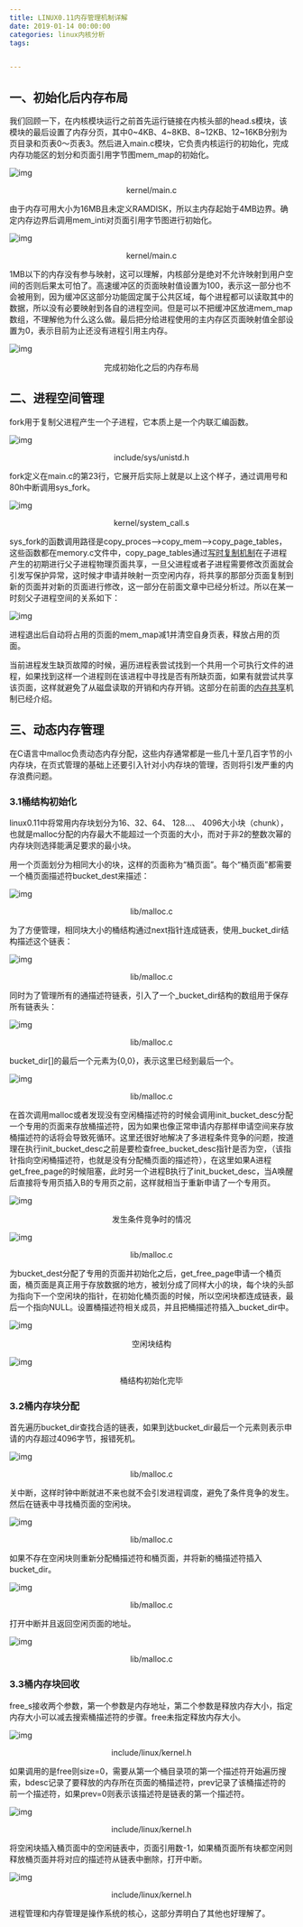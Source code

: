 ```yaml
---
title: LINUX0.11内存管理机制详解
date: 2019-01-14 00:00:00
categories: linux内核分析
tags:


---
```



## 一、初始化后内存布局

我们回顾一下，在内核模块运行之前首先运行链接在内核头部的head.s模块，该模块的最后设置了内存分页，其中0~4KB、4~8KB、8~12KB、12~16KB分别为页目录和页表0～页表3。然后进入main.c模块，它负责内核运行的初始化，完成内存功能区的划分和页面引用字节图mem_map的初始化。

![img](https://qiutianshu.files.wordpress.com/2019/01/%E6%B7%B1%E5%BA%A6%E6%88%AA%E5%9B%BE_%E9%80%89%E6%8B%A9%E5%8C%BA%E5%9F%9F_20190113220056.png?w=658&h=70)
<p style="text-align: center">kernel/main.c</p>

由于内存可用大小为16MB且未定义RAMDISK，所以主内存起始于4MB边界。确定内存边界后调用mem_inti对页面引用字节图进行初始化。

![img](https://qiutianshu.files.wordpress.com/2019/01/%E6%B7%B1%E5%BA%A6%E6%88%AA%E5%9B%BE_%E9%80%89%E6%8B%A9%E5%8C%BA%E5%9F%9F_20190113224505.png?w=654&h=174)
<p style="text-align: center">kernel/main.c</p>

1MB以下的内存没有参与映射，这可以理解，内核部分是绝对不允许映射到用户空间的否则后果太可怕了。高速缓冲区的页面映射值设置为100，表示这一部分也不会被用到，因为缓冲区这部分功能固定属于公共区域，每个进程都可以读取其中的数据，所以没有必要映射到各自的进程空间。但是可以不把缓冲区放进mem_map数组，不理解他为什么这么做。最后把分给进程使用的主内存区页面映射值全部设置为0，表示目前为止还没有进程引用主内存。

![img](https://qiutianshu.files.wordpress.com/2019/01/%E5%86%85%E5%AD%98%E5%88%9D%E5%A7%8B%E5%8C%96.png?w=724&h=191)
<p style="text-align: center">完成初始化之后的内存布局</p>

## 二、进程空间管理

fork用于复制父进程产生一个子进程，它本质上是一个内联汇编函数。

![img](https://qiutianshu.files.wordpress.com/2019/01/%E6%B7%B1%E5%BA%A6%E6%88%AA%E5%9B%BE_%E9%80%89%E6%8B%A9%E5%8C%BA%E5%9F%9F_20190113232315.png?w=689&h=169)
<p style="text-align: center">include/sys/unistd.h</p>

fork定义在main.c的第23行，它展开后实际上就是以上这个样子，通过调用号和80h中断调用sys_fork。

![img](https://qiutianshu.files.wordpress.com/2019/01/%E6%B7%B1%E5%BA%A6%E6%88%AA%E5%9B%BE_%E9%80%89%E6%8B%A9%E5%8C%BA%E5%9F%9F_20190113233829.png?w=684&h=169)
<p style="text-align: center">kernel/system_call.s</p>

sys_fork的函数调用路径是copy_proces—>copy_mem—>copy_page_tables，这些函数都在memory.c文件中，copy_page_tables通过[写时复制机制](https://qiutianshu.wordpress.com/2019/01/10/linux0-11%E5%86%99%E6%97%B6%E5%A4%8D%E5%88%B6%E8%AF%A6%E8%A7%A3/)在子进程产生的初期进行父子进程物理页面共享，一旦父进程或者子进程需要修改页面就会引发写保护异常，这时候才申请并映射一页空闲内存，将共享的那部分页面复制到新的页面并对新的页面进行修改，这一部分在前面文章中已经分析过。所以在某一时刻父子进程空间的关系如下：

![img](https://qiutianshu.files.wordpress.com/2019/01/%E8%BF%9B%E7%A8%8B%E7%AE%A1%E7%90%86-1.png?w=748&h=524)

进程退出后自动将占用的页面的mem_map减1并清空自身页表，释放占用的页面。

当前进程发生缺页故障的时候，遍历进程表尝试找到一个共用一个可执行文件的进程，如果找到这样一个进程则在该进程中寻找是否有所缺页面，如果有就尝试共享该页面，这样就避免了从磁盘读取的开销和内存开销。这部分在前面的[内存共享](https://qiutianshu.wordpress.com/2019/01/10/linux0-11%E5%85%B1%E4%BA%AB%E5%86%85%E5%AD%98%E6%9C%BA%E5%88%B6/)机制已经介绍。

## 三、动态内存管理

在C语言中malloc负责动态内存分配，这些内存通常都是一些几十至几百字节的小内存块，在页式管理的基础上还要引入针对小内存块的管理，否则将引发严重的内存浪费问题。

### 3.1桶结构初始化

linux0.11中将常用内存块划分为16、32、64、 128…、 4096大小块（chunk），也就是malloc分配的内存最大不能超过一个页面的大小，而对于非2的整数次幂的内存块则选择能满足要求的最小块。

用一个页面划分为相同大小的块，这样的页面称为“桶页面”。每个“桶页面”都需要一个桶页面描述符bucket_dest来描述：



![img](https://qiutianshu.files.wordpress.com/2019/01/%E6%B7%B1%E5%BA%A6%E6%88%AA%E5%9B%BE_%E9%80%89%E6%8B%A9%E5%8C%BA%E5%9F%9F_20190114114647.png?w=690&h=101)
<p style="text-align: center">lib/malloc.c</p>


为了方便管理，相同块大小的桶结构通过next指针连成链表，使用_bucket_dir结构描述这个链表：

![img](https://qiutianshu.files.wordpress.com/2019/01/%E6%B7%B1%E5%BA%A6%E6%88%AA%E5%9B%BE_%E9%80%89%E6%8B%A9%E5%8C%BA%E5%9F%9F_20190114115228.png?w=687&h=62)

<p style="text-align: center">lib/malloc.c</p>

同时为了管理所有的通描述符链表，引入了一个_bucket_dir结构的数组用于保存所有链表头：

![img](https://qiutianshu.files.wordpress.com/2019/01/%E6%B7%B1%E5%BA%A6%E6%88%AA%E5%9B%BE_%E9%80%89%E6%8B%A9%E5%8C%BA%E5%9F%9F_20190114115523.png?w=680&h=159)

<p style="text-align: center">lib/malloc.c</p>

bucket_dir[]的最后一个元素为{0,0}，表示这里已经到最后一个。

![img](https://qiutianshu.files.wordpress.com/2019/01/%E6%B7%B1%E5%BA%A6%E6%88%AA%E5%9B%BE_%E9%80%89%E6%8B%A9%E5%8C%BA%E5%9F%9F_20190114151242.png?w=674&h=265)

<p style="text-align: center">lib/malloc.c</p>

在首次调用malloc或者发现没有空闲桶描述符的时候会调用init_bucket_desc分配一个专用的页面来存放桶描述符，因为如果也像正常申请内存那样申请空间来存放桶描述符的话将会导致死循环。这里还很好地解决了多进程条件竞争的问题，按道理在执行init_bucket_desc之前是要检查free_bucket_desc指针是否为空，（该指针指向空闲桶描述符，也就是没有分配桶页面的描述符），在这里如果A进程get_free_page的时候阻塞，此时另一个进程B执行了init_bucket_desc，当A唤醒后直接将专用页插入B的专用页之前，这样就相当于重新申请了一个专用页。

![img](https://qiutianshu.files.wordpress.com/2019/01/%E5%86%85%E5%AD%98%E5%88%86%E5%B8%83.png?w=622&h=261)

<p style="text-align: center">发生条件竞争时的情况</p>

![img](https://qiutianshu.files.wordpress.com/2019/01/%E6%B7%B1%E5%BA%A6%E6%88%AA%E5%9B%BE_%E9%80%89%E6%8B%A9%E5%8C%BA%E5%9F%9F_20190114154358.png?w=694&h=215)

<p style="text-align: center">lib/malloc.c</p>

为bucket_dest分配了专用的页面并初始化之后，get_free_page申请一个桶页面，桶页面是真正用于存放数据的地方，被划分成了同样大小的块，每个块的头部为指向下一个空闲块的指针，在初始化桶页面的时候，所以空闲块都连成链表，最后一个指向NULL。设置桶描述符相关成员，并且把桶描述符插入_bucket_dir中。

![img](https://qiutianshu.files.wordpress.com/2019/01/%E5%86%85%E5%AD%98%E5%88%86%E5%B8%83-1-1.png?w=700)

<p style="text-align: center">空闲块结构</p>

![img](https://qiutianshu.files.wordpress.com/2019/01/%E6%A1%B6%E7%BB%93%E6%9E%84-1.png?w=662&h=505)

<p style="text-align: center">桶结构初始化完毕</p>

### 3.2桶内存块分配

首先遍历bucket_dir查找合适的链表，如果到达bucket_dir最后一个元素则表示申请的内存超过4096字节，报错死机。

![img](https://qiutianshu.files.wordpress.com/2019/01/%E6%B7%B1%E5%BA%A6%E6%88%AA%E5%9B%BE_%E9%80%89%E6%8B%A9%E5%8C%BA%E5%9F%9F_20190114160939.png?w=697&h=117)

<p style="text-align: center">lib/malloc.c</p>

关中断，这样时钟中断就进不来也就不会引发进程调度，避免了条件竞争的发生。然后在链表中寻找桶页面的空闲块。

![img](https://qiutianshu.files.wordpress.com/2019/01/%E6%B7%B1%E5%BA%A6%E6%88%AA%E5%9B%BE_%E9%80%89%E6%8B%A9%E5%8C%BA%E5%9F%9F_20190114161156.png?w=697&h=74)

<p style="text-align: center">lib/malloc.c</p>

如果不存在空闲块则重新分配桶描述符和桶页面，并将新的桶描述符插入bucket_dir。

![img](https://qiutianshu.files.wordpress.com/2019/01/%E6%B7%B1%E5%BA%A6%E6%88%AA%E5%9B%BE_%E9%80%89%E6%8B%A9%E5%8C%BA%E5%9F%9F_20190114161503.png?w=695&h=312)
<p style="text-align: center">lib/malloc.c</p>

打开中断并且返回空闲页面的地址。

![img](https://qiutianshu.files.wordpress.com/2019/01/%E6%B7%B1%E5%BA%A6%E6%88%AA%E5%9B%BE_%E9%80%89%E6%8B%A9%E5%8C%BA%E5%9F%9F_20190114162020.png?w=695&h=88)
<p style="text-align: center">lib/malloc.c</p>

### 3.3桶内存块回收

free_s接收两个参数，第一个参数是内存地址，第二个参数是释放内存大小，指定内存大小可以减去搜索桶描述符的步骤。free未指定释放内存大小。

![img](https://qiutianshu.files.wordpress.com/2019/01/%E6%B7%B1%E5%BA%A6%E6%88%AA%E5%9B%BE_%E9%80%89%E6%8B%A9%E5%8C%BA%E5%9F%9F_20190114171624.png?w=693&h=47)

<p style="text-align: center">include/linux/kernel.h</p>

如果调用的是free则size=0，需要从第一个桶目录项的第一个描述符开始遍历搜索，bdesc记录了要释放的内存所在页面的桶描述符，prev记录了该桶描述符的前一个描述符，如果prev=0则表示该描述符是链表的第一个描述符。

![img](https://qiutianshu.files.wordpress.com/2019/01/%E6%B7%B1%E5%BA%A6%E6%88%AA%E5%9B%BE_%E9%80%89%E6%8B%A9%E5%8C%BA%E5%9F%9F_20190114172104.png?w=691&h=312)

<p style="text-align: center">include/linux/kernel.h</p>

将空闲块插入桶页面中的空闲链表中，页面引用数-1，如果桶页面所有块都空闲则释放桶页面并将对应的描述符从链表中删除，打开中断。

![img](https://qiutianshu.files.wordpress.com/2019/01/%E6%B7%B1%E5%BA%A6%E6%88%AA%E5%9B%BE_%E9%80%89%E6%8B%A9%E5%8C%BA%E5%9F%9F_20190114172656.png?w=687&h=334)

<p style="text-align: center">include/linux/kernel.h</p>

进程管理和内存管理是操作系统的核心，这部分弄明白了其他也好理解了。